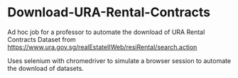 # Download-URA-Rental-Contracts
Ad hoc job for a professor to automate the download of URA Rental Contracts Dataset from https://www.ura.gov.sg/realEstateIIWeb/resiRental/search.action

Uses selenium with chromedriver to simulate a browser session to automate the download of datasets.
